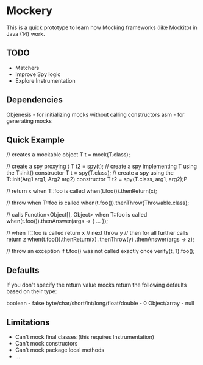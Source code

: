 # Mockery

This is a quick prototype to learn how Mocking frameworks (like Mockito) in Java (14) work.

## TODO

* Matchers
* Improve Spy logic
* Explore Instrumentation

## Dependencies

Objenesis - for initializing mocks without calling constructors
asm - for generating mocks

## Quick Example

// creates a mockable object
T t = mock(T.class);

// create a spy proxying t
T t2 = spy(t);
// create a spy implementing T using the T::init() constructor
T t = spy(T.class);
// create a spy using the T::init(Arg1 arg1, Arg2 arg2) constructor
T t2 = spy(T.class, arg1, arg2);P

// return x when T::foo is called
when(t.foo()).thenReturn(x);

// throw when T::foo is called
when(t.foo()).thenThrow(Throwable.class); 

// calls Function<Object[], Object> when T::foo is called
when(t.foo()).thenAnswer(args -> { ... });

// when T::foo is called return x
// next throw y
// then for all further calls return z
when(t.foo()).thenReturn(x)
    .thenThrow(y)
    .thenAnswer(args -> z);

// throw an exception if t.foo() was not called exactly once
verify(t, 1).foo();

## Defaults

If you don't specify the return value mocks return the following defaults based on their type:

boolean - false
byte/char/short/int/long/float/double - 0
Object/array - null

## Limitations

* Can't mock final classes (this requires Instrumentation)
* Can't mock constructors
* Can't mock package local methods
* ...
